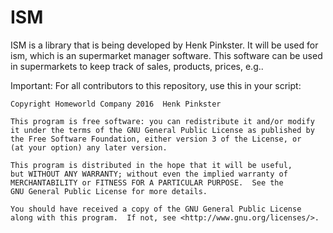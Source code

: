 # ISM

ISM is a library that is being developed by Henk Pinkster. It will be used for ism, which is an supermarket manager software. This software can be used in supermarkets to keep track of sales, products, prices, e.g..

Important:
For all contributors to this repository, use this in your script:

    Copyright Homeworld Company 2016  Henk Pinkster

    This program is free software: you can redistribute it and/or modify
    it under the terms of the GNU General Public License as published by
    the Free Software Foundation, either version 3 of the License, or
    (at your option) any later version.

    This program is distributed in the hope that it will be useful,
    but WITHOUT ANY WARRANTY; without even the implied warranty of
    MERCHANTABILITY or FITNESS FOR A PARTICULAR PURPOSE.  See the
    GNU General Public License for more details.

    You should have received a copy of the GNU General Public License
    along with this program.  If not, see <http://www.gnu.org/licenses/>.
